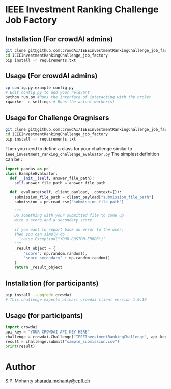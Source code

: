 # IEEE Investment Ranking Challenge Job Factory


## Installation (For crowdAI admins)
```bash
git clone git@github.com:crowdAI/IEEEInvestmentRankingChallenge_job_factory.git
cd IEEEInvestmentRankingChallenge_job_factory
pip install -r requirements.txt
```

## Usage (For crowdAI admins)
```bash
cp config.py.example config.py
# Edit config.py to add your relevant
python run.py #Runs the interface of interacting with the broker
rqworker -c settings # Runs the actual worker(s)
```

## Usage for Challenge Oragnisers
```bash
git clone git@github.com:crowdAI/IEEEInvestmentRankingChallenge_job_factory.git
cd IEEEInvestmentRankingChallenge_job_factory
pip install -r requirements.txt
```

Then you need to define a class for your challenge similar to `ieee_investment_ranking_challenge_evaluator.py`
The simplest definition can be :
```python
import pandas as pd
class ExampleEvaluator:
  def __init__(self, answer_file_path):
    self.answer_file_path = answer_file_path

  def _evaluate(self, client_payload, _context={}):
    submission_file_path = client_payload["submission_file_path"]
    submission = pd.read_csv("submission_file_path")

    """
    Do something with your submitted file to come up
    with a score and a secondary score.

    if you want to report back an error to the user,
    then you can simply do :
      `raise Exception("YOUR-CUSTOM-ERROR")`
    """
    _result_object = {
        "score": np.random.random(),
        "score_secondary" : np.random.random()
    }
    return _result_object
```

## Installation (for participants)
```bash
pip install --upgrade crowdai
# This challenge expects atleast crowdai client version 1.0.16
```

## Usage (for participants)

```python
import crowdai
api_key = "YOUR CROWDAI API KEY HERE"
challenge = crowdai.Challenge("IEEEInvestmentRankingChallenge", api_key)
result = challenge.submit("sample_submission.csv")
print(result)
```

# Author
S.P. Mohanty <sharada.mohanty@epfl.ch>    

